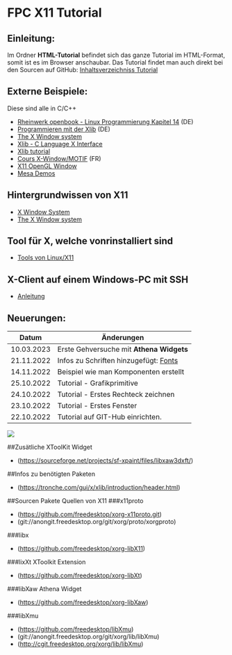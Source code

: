 # FPC X11 Tutorial
## Einleitung:

Im Ordner **HTML-Tutorial** befindet sich das ganze Tutorial im HTML-Format, somit ist es im Browser anschaubar.
Das Tutorial findet man auch direkt bei den Sourcen auf GitHub: [Inhaltsverzeichniss Tutorial](wiki.md)

## Externe Beispiele:
Diese sind alle in C/C++
- [Rheinwerk openbook - Linux Programmierung Kapitel 14](https://openbook.rheinwerk-verlag.de/linux_unix_programmierung/Kap14-007.htm) (DE)
- [Programmieren mit der Xlib](http://eggdrop.ch/texts/xlib/) (DE)
- [The X Window system](https://tronche.com/gui/x)
- [Xlib - C Language X Interface](https://www.x.org/releases/current/doc/libX11/libX11/libX11.html)
- [Xlib tutorial](http://xopendisplay.hilltopia.ca/2009/Jan/Xlib-tutorial-part-1----Beginnings.html)
- [Cours X-Window/MOTIF](http://users.polytech.unice.fr/~buffa/cours/X11_Motif/cours/) (FR)
- [X11 OpenGL Window](https://github.com/gamedevtech/X11OpenGLWindow)
- [Mesa Demos](https://github.com/JoakimSoderberg/mesademos)

## Hintergrundwissen von X11
- [X Window System](http://x11.gweb.info/index.html)
- [The X Window system](https://tronche.com/gui/x)

## Tool für X, welche vonrinstalliert sind
- [Tools von Linux/X11](xtool.md)

## X-Client auf einem Windows-PC mit SSH
- [Anleitung](SSH-Server_einrichten.md)

## Neuerungen:

| Datum | Änderungen 
| :---: | ---
| 10.03.2023 | Erste Gehversuche mit **Athena Widgets**
| 21.11.2022 | Infos zu Schriften hinzugefügt: [Fonts](font.md) 
| 14.11.2022 | Beispiel wie man Komponenten erstellt
| 25.10.2022 | Tutorial - Grafikprimitive
| 24.10.2022 | Tutorial - Erstes Rechteck zeichnen
| 23.10.2022 | Tutorial - Erstes Fenster
| 22.10.2022 | Tutorial auf GIT-Hub einrichten.

<img src="image.png">

##Zusätliche XToolKit Widget
- (https://sourceforge.net/projects/sf-xpaint/files/libxaw3dxft/)

##Infos zu benötigten Paketen
- (https://tronche.com/gui/x/xlib/introduction/header.html)

##Sourcen Pakete Quellen von X11
###x11proto
- (https://github.com/freedesktop/xorg-x11proto.git)
- (git://anongit.freedesktop.org/git/xorg/proto/xorgproto)

###libx
- (https://github.com/freedesktop/xorg-libX11)

###lixXt XToolkit Extension
- (https://github.com/freedesktop/xorg-libXt)

###libXaw Athena Widget
- (https://github.com/freedesktop/xorg-libXaw)

###libXmu
- (https://github.com/freedesktop/libXmu)
- (git://anongit.freedesktop.org/git/xorg/lib/libXmu)
- (http://cgit.freedesktop.org/xorg/lib/libXmu)









